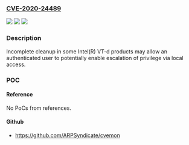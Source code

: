 ### [CVE-2020-24489](https://cve.mitre.org/cgi-bin/cvename.cgi?name=CVE-2020-24489)
![](https://img.shields.io/static/v1?label=Product&message=Intel(R)%20VT-d%20products&color=blue)
![](https://img.shields.io/static/v1?label=Version&message=See%20references%20&color=brightgreen)
![](https://img.shields.io/static/v1?label=Vulnerability&message=escalation%20of%20privilege&color=brightgreen)

### Description

Incomplete cleanup in some Intel(R) VT-d products may allow an authenticated user to potentially enable escalation of privilege via local access.

### POC

#### Reference
No PoCs from references.

#### Github
- https://github.com/ARPSyndicate/cvemon

